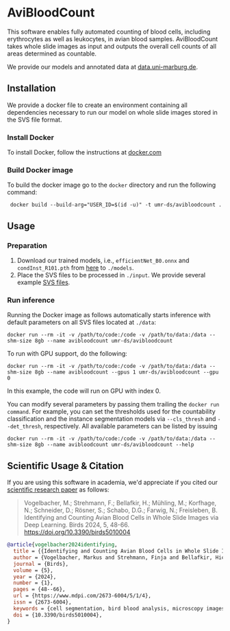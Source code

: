 # AviBloodCount
This software enables fully automated counting of blood cells, including erythrocytes as well as leukocytes, in avian blood samples. AviBloodCount takes whole slide images as input and outputs the overall cell counts of all areas determined as countable.

We provide our models and annotated data at [data.uni-marburg.de](https://data.uni-marburg.de/handle/dataumr/250).

## Installation
We provide a docker file to create an environment containing all dependencies necessary to run our model on whole slide images stored in the SVS file format.

### Install Docker
To install Docker, follow the instructions at [docker.com](https://www.docker.com/get-started/)

### Build Docker image
To build the docker image go to the `docker` directory and run the following command:

` docker build --build-arg="USER_ID=$(id -u)" -t umr-ds/avibloodcount .`

## Usage
### Preparation
1. Download our trained models, i.e., `efficientNet_B0.onnx` and `condInst_R101.pth` from [here](https://data.uni-marburg.de/handle/dataumr/250) to `./models`. 
2. Place the SVS files to be processed in `./input`. We provide several example [SVS files](https://dshare.mathematik.uni-marburg.de/index.php/s/if5Y2KmSAX5rMLG).

### Run inference
Running the Docker image as follows automatically starts inference with default parameters on all SVS files located at `./data`:

`docker run --rm -it -v /path/to/code:/code -v /path/to/data:/data --shm-size 8gb --name avibloodcount umr-ds/avibloodcount`

To run with GPU support, do the following:

`docker run --rm -it -v /path/to/code:/code -v /path/to/data:/data --shm-size 8gb --name avibloodcount --gpus 1 umr-ds/avibloodcount --gpu 0`

In this example, the code will run on GPU with index 0.

You can modify several parameters by passing them trailing the `docker run command`. For example, you can set the thresholds used for the countability classification and the instance segmentation models via `--cls_thresh` and `--det_thresh`, respectively. All available parameters can be listed by issuing 

`docker run --rm -it -v /path/to/code:/code -v /path/to/data:/data --shm-size 8gb --name avibloodcount umr-ds/avibloodcount --help`


## Scientific Usage & Citation

If you are using this software in academia, we'd appreciate if you cited our [scientific research paper](https://doi.org/10.3390/birds5010004) as follows:

> Vogelbacher, M.; Strehmann, F.; Bellafkir, H.; Mühling, M.; Korfhage, N.; Schneider, D.; Rösner, S.; Schabo, D.G.; Farwig, N.; Freisleben, B. Identifying and Counting Avian Blood Cells in Whole Slide Images via Deep Learning. Birds 2024, 5, 48-66. https://doi.org/10.3390/birds5010004

```bibtex
@article{vogelbacher2024identifying,
  title = {{Identifying and Counting Avian Blood Cells in Whole Slide Images}},
  author = {Vogelbacher, Markus and Strehmann, Finja and Bellafkir, Hicham and M{\"u}hling, Markus and Korfhage, Nikolaus and Schneider, Daniel and R{\"o}sner, Sascha and Schabo, Dana G. and Farwig, Nina and Freisleben, Bernd},
  journal = {Birds},
  volume = {5},
  year = {2024},
  number = {1},
  pages = {48--66},
  url = {https://www.mdpi.com/2673-6004/5/1/4},
  issn = {2673-6004},
  keywords = {cell segmentation, bird blood analysis, microscopy images, blood smear images, object detection, ornithology},
  doi = {10.3390/birds5010004},
}
```
